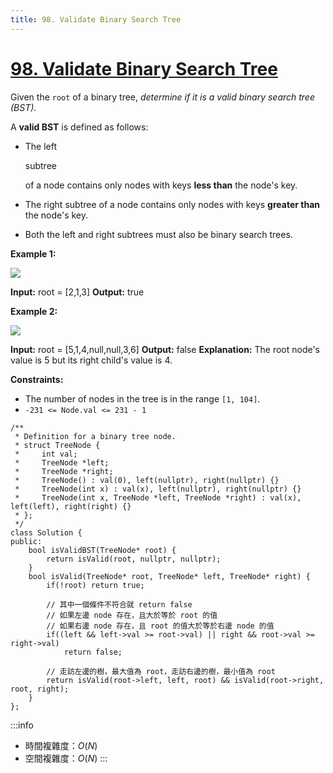 ```yaml
---
title: 98. Validate Binary Search Tree
---
```


# [98\. Validate Binary Search Tree](https://leetcode.com/problems/validate-binary-search-tree/)

Given the `root` of a binary tree, _determine if it is a valid binary search tree (BST)_.

A **valid BST** is defined as follows:

-   The left

    subtree

     of a node contains only nodes with keys **less than** the node's key.
-   The right subtree of a node contains only nodes with keys **greater than** the node's key.
-   Both the left and right subtrees must also be binary search trees.

**Example 1:**

![](https://assets.leetcode.com/uploads/2020/12/01/tree1.jpg)

**Input:** root = \[2,1,3\]
**Output:** true

**Example 2:**

![](https://assets.leetcode.com/uploads/2020/12/01/tree2.jpg)

**Input:** root = \[5,1,4,null,null,3,6\]
**Output:** false
**Explanation:** The root node's value is 5 but its right child's value is 4.

**Constraints:**

-   The number of nodes in the tree is in the range `[1, 104]`.
-   `-231 <= Node.val <= 231 - 1`

```cpp=
/**
 * Definition for a binary tree node.
 * struct TreeNode {
 *     int val;
 *     TreeNode *left;
 *     TreeNode *right;
 *     TreeNode() : val(0), left(nullptr), right(nullptr) {}
 *     TreeNode(int x) : val(x), left(nullptr), right(nullptr) {}
 *     TreeNode(int x, TreeNode *left, TreeNode *right) : val(x), left(left), right(right) {}
 * };
 */
class Solution {
public:
    bool isValidBST(TreeNode* root) {
        return isValid(root, nullptr, nullptr);
    }
    bool isValid(TreeNode* root, TreeNode* left, TreeNode* right) {
        if(!root) return true;

        // 其中一個條件不符合就 return false
        // 如果左邊 node 存在，且大於等於 root 的值
        // 如果右邊 node 存在，且 root 的值大於等於右邊 node 的值
        if((left && left->val >= root->val) || right && root->val >= right->val)
            return false;

        // 走訪左邊的樹，最大值為 root，走訪右邊的樹，最小值為 root
        return isValid(root->left, left, root) && isValid(root->right, root, right);
    }
};
```

:::info
- 時間複雜度：$O(N)$
- 空間複雜度：$O(N)$
:::
